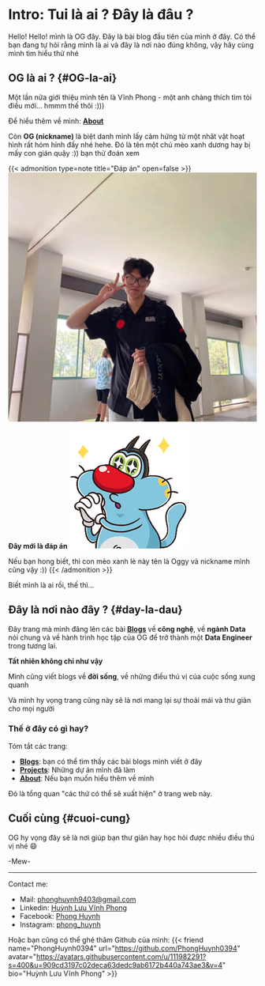 # Intro: Tui là ai ? Đây là đâu ?


<!--more-->
Hello! Hello! mình là OG đây. Đây là bài blog đầu tiên của mình ở đây. Có thể bạn đang tự hỏi rằng mình là ai và đây là nơi nào đúng không, vậy hãy cùng mình tìm hiểu thử nhé 

## OG là ai ? {#OG-la-ai}
Một lần nữa giới thiệu mình tên là Vĩnh Phong - một anh chàng thích tìm tòi điều mới...
hmmm thế thôi :))) 

Để hiểu thêm về mình: [**About**](/about/)

Còn **OG (nickname)** là biệt danh mình lấy cảm hứng từ một nhât vật hoạt hình rất hóm hỉnh đấy nhé hehe. Đó là tên một chú mèo xanh dương hay bị mấy con gián quậy :)) bạn thử đoán xem


{{< admonition type=note title="Đáp án" open=false >}}
![Tui](./img/pic1.png "Ủa lộn này là tui:))")


**Đây mới là đáp án** 
![Oggy Cat](./img/oggy.png)

Nếu bạn hong biết, thì con mèo xanh lè này tên là Oggy và nickname mình cũng vậy :))
{{< /admonition >}}

Biết mình là ai rồi, thế thì...

## Đây là nơi nào đây ? {#day-la-dau}
Đây trang mà mình đăng lên các bài [**Blogs**](/blogs/) về **công nghệ**, về **ngành Data** nói chung và về hành trình học tập của OG để trở thành một **Data Engineer** trong tương lai.

**Tất nhiên không chỉ như vậy**


Mình cũng viết blogs về **đời sống**, về những điều thú vị của cuộc sống xung quanh

Và mình hy vọng trang cũng này sẽ là nơi mang lại sự thoải mái và thư giản cho mọi người 

### Thế ở đây có gì hay?
Tóm tắt các trang:
- [**Blogs**](/blogs/): bạn có thể tìm thấy các bài blogs mình viết ở đây
- [**Projects**](/projects): Những dự án mình đã làm
- [**About**](/about/): Nếu bạn muốn hiểu thêm về mình

Đó là tổng quan "các thứ có thể sẽ xuất hiện" ở trang web này.

## Cuối cùng {#cuoi-cung}
OG hy vọng đây sẽ là nơi giúp bạn thư giãn hay học hỏi được nhiều điều thú vị nhé :smile:


-Mew-

---
Contact me:
- Mail: phonghuynh9403@gmail.com 
- Linkedin: [Huỳnh Lưu Vĩnh Phong](https://www.linkedin.com/in/hu%E1%BB%B3nh-l%C6%B0u-v%C4%A9nh-phong-3524b127a/)
- Facebook: [Phong Huynh](https://www.facebook.com/profile.php?id=100007553837967)
- Instagram: [phong_huynh](https://www.instagram.com/phong_huynhh/)

Hoặc bạn cũng có thể ghé thăm Github của mình:
{{< friend name="PhongHuynh0394" url="https://github.com/PhongHuynh0394" avatar="https://avatars.githubusercontent.com/u/111982291?s=400&u=909cd3197c02deca63dedc9ab6172b440a743ae3&v=4" bio="Huỳnh Lưu Vĩnh Phong" >}}

